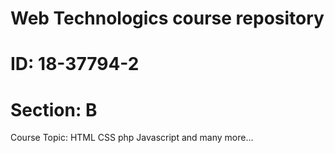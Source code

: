 # Web Technologics course repository
# ID: 18-37794-2
# Section: B
Course Topic:
 HTML
 CSS
 php
 Javascript
 and many more...
 
 
